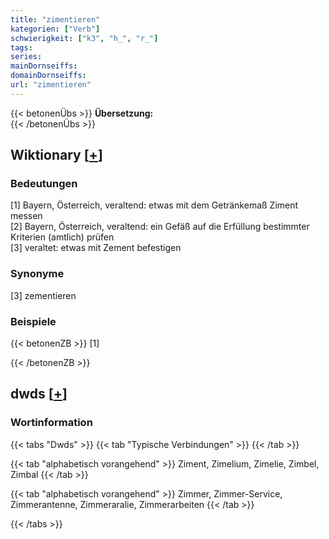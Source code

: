 ```yaml
---
title: "zimentieren"
kategorien: ["Verb"]
schwierigkeit: ["k3", "h_", "r_"]
tags:
series:
mainDornseiffs:
domainDornseiffs:
url: "zimentieren"
---
```


{{< betonenÜbs >}}
**Übersetzung:**  
{{< /betonenÜbs >}}

## Wiktionary [[+](https://de.wiktionary.org/wiki/zimentieren)]

### Bedeutungen
[1] Bayern, Österreich, veraltend: etwas mit dem Getränkemaß Ziment messen  
[2] Bayern, Österreich, veraltend: ein Gefäß auf die Erfüllung bestimmter Kriterien (amtlich) prüfen  
[3] veraltet: etwas mit Zement befestigen  

### Synonyme
[3] zementieren  

### Beispiele
{{< betonenZB >}}
[1]  

{{< /betonenZB >}}


## dwds [[+](https://www.dwds.de/wb/zimentieren)]

### Wortinformation
{{< tabs "Dwds" >}}
{{< tab "Typische Verbindungen" >}}
{{< /tab >}}

{{< tab "alphabetisch vorangehend" >}}
Ziment, Zimelium, Zimelie, Zimbel, Zimbal
{{< /tab >}}

{{< tab "alphabetisch vorangehend" >}}
Zimmer, Zimmer-Service, Zimmerantenne, Zimmeraralie, Zimmerarbeiten
{{< /tab >}}

{{< /tabs >}}

